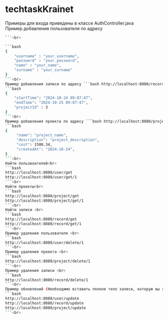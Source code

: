 ﻿# techtaskKrainet
Примеры для входа приведены в классе AuthController.java<br>
Пример добавления пользователя по адресу <br>
```bash http://localhost:8080/user/add
```<br>

```bash
{
    "username" : "your_username",
    "password" : "your_password",
    "name" : "your_name",
    "surname" : "your_surname"
}
```<br>
Пример добавления записи по адресу ```bash http://localhost:8080/record/add``` <br>
```bash
{
    "startTime": "2024-10-24 09:07:47",
    "endTime": "2024-10-25 09:07:47",
    "projectId" : 3 
}
```<br>
Пример добавления проекта по адресу ```bash http://localhost:8080/project/add``` <br>
```bash
{
     "name": "project_name",
     "description": "project_description",
     "cost": 1500.34,
     "createdAt": "2024-10-24",
}
```<br>
Найти пользвоателей<br>
```bash
http://localhost:8080/user/get
http://localhost:8080/user/get/1
```<br>
Найти проекты<br>
```bash
http://localhost:8080/project/get
http://localhost:8080/project/get/1
```<br>
Найти записи <br>
```bash
http://localhost:8080/record/get
http://localhost:8080/record/get/1
```<br>
Пример удаления пользователя <br>
```bash
http://localhost:8080/user/delete/1
```<br>
Пример удаления проекта <br>
```bash
http://localhost:8080/project/delete/1
```<br>
Пример удаления записи <br>
```bash
http://localhost:8080/record/delete/1
```<br>
Пример обновлений (Необходимо вставить полное тело записи, которую вы хотите изменить) <br>
```bash
http://localhost:8080/user/update
http://localhost:8080/record/update
http://localhost:8080/project/update
```<br>
